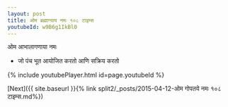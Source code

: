 ```yaml
---
layout: post
title: ओम ब्रह्माग्याय नमः १०८ टाइम्स
youtubeId: w9B6g1IkBl0
---
```

 
 
 ओम आभालागणाया नमः  
 
 -  जो पंच भूत आयोजित करतो आणि सक्रिय करतो 
 
  
 
  
 
 
 
 
 
 


{% include youtubePlayer.html id=page.youtubeId %}
 
[Next]({{ site.baseurl }}{% link  split2/_posts/2015-04-12-ओम गोपतये नमः १०८ टाइम्स.md%})
 
